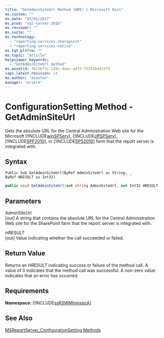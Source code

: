 ```yaml
---
title: "GetAdminSiteUrl Method (WMI) | Microsoft Docs"
ms.custom: ""
ms.date: "03/01/2017"
ms.prod: "sql-server-2016"
ms.reviewer: ""
ms.suite: ""
ms.technology: 
  - "reporting-services-sharepoint"
  - "reporting-services-native"
ms.tgt_pltfrm: ""
ms.topic: "article"
helpviewer_keywords: 
  - "GetAdminSiteUrl method"
ms.assetid: fbc5bf3c-120c-4aec-a4f2-f5391bd415f6
caps.latest.revision: 14
ms.author: "asaxton"
manager: "erikre"
---
```

# ConfigurationSetting Method - GetAdminSiteUrl
  Gets the absolute URL for the Central Administration Web site for the Microsoft [!INCLUDE[winSPServ](../../relational-databases/tables/includes/winspserv-md.md)], [!INCLUDE[offSPServ](../../reporting-services/includes/offspserv-md.md)], [!INCLUDE[SPF2010](../../reporting-services/report-data/includes/spf2010-md.md)], or [!INCLUDE[SPS2010](../../database-engine/install/windows/includes/sps2010-md.md)] farm that the report server is integrated with.  
  
## Syntax  
  
```vb#  
Public Sub GetAdminSiteUrl(ByRef AdminSiteUrl as String, _  
ByRef HRESULT as Int32)  
```  
  
```c#  
public void GetAdminSiteUrl(out string AdminSiteUrl, out Int32 HRESULT);  
```  
  
## Parameters  
 *AdminSiteUrl*  
 [out] A string that contains the absolute URL for the Central Administration Web site for the SharePoint farm that the report server is integrated with.  
  
 *HRESULT*  
 [out] Value indicating whether the call succeeded or failed.  
  
## Return Value  
 Returns an *HRESULT* indicating success or failure of the method call. A value of 0 indicates that the method call was successful. A non-zero value indicates that an error has occurred.  
  
## Requirements  
 **Namespace:** [!INCLUDE[ssRSWMInmspcA](../../reporting-services/wmi-provider-library-reference/includes/ssrswminmspca-md.md)]  
  
## See Also  
 [MSReportServer_ConfigurationSetting Methods](../../reporting-services/wmi-provider-library-reference/msreportserver-configurationsetting-methods.md)  
  
  
